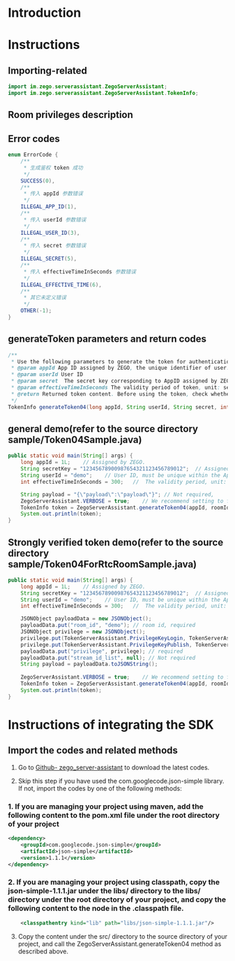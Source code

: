 # Introduction

# Instructions

##  Importing-related

```Java
import im.zego.serverassistant.ZegoServerAssistant;
import im.zego.serverassistant.ZegoServerAssistant.TokenInfo;
```

## Room privileges description

## Error codes

```Java
enum ErrorCode {
    /**
     * 生成鉴权 token 成功
     */
    SUCCESS(0),
    /**
     * 传入 appId 参数错误
     */
    ILLEGAL_APP_ID(1),
    /**
     * 传入 userId 参数错误
     */
    ILLEGAL_USER_ID(3),
    /**
     * 传入 secret 参数错误
     */
    ILLEGAL_SECRET(5),
    /**
     * 传入 effectiveTimeInSeconds 参数错误
     */
    ILLEGAL_EFFECTIVE_TIME(6),
    /**
     * 其它未定义错误
     */
    OTHER(-1);
}
```

## generateToken parameters and return codes

```Java
/**
 * Use the following parameters to generate the token for authentication when accessing to ZEGO service
 * @param appId App ID assigned by ZEGO, the unique identifier of user.
 * @param userId User ID
 * @param secret  The secret key corresponding to AppID assigned by ZEGO. Please keep it carefully.
 * @param effectiveTimeInSeconds The validity period of token, unit: second
 * @return Returned token content. Before using the token, check whether the error field is SUCCESS. The actual token content is stored in the data field.
 */
TokenInfo generateToken04(long appId, String userId, String secret, int effectiveTimeInSeconds, String payload)
```

## general demo(refer to the source directory sample/Token04Sample.java)

```Java
public static void main(String[] args) {
    long appId = 1L;    // Assigned by ZEGO.
    String secretKey = "12345678900987654321123456789012";  // Assigned by ZEGO.
    String userId = "demo";    // User ID, must be unique within the App ID.
    int effectiveTimeInSeconds = 300;   //  The validity period, unit: second

    String payload = "{\"payload\":\"payload\"}"; // Not required,
    ZegoServerAssistant.VERBOSE = true;    // We recommend setting to false when running it
    TokenInfo token = ZegoServerAssistant.generateToken04(appId, roomId, userId, privilege, secretKey, effectiveTimeInSeconds, payload);
    System.out.println(token);
}
```
## Strongly verified token demo(refer to the source directory sample/Token04ForRtcRoomSample.java)
```Java
public static void main(String[] args) {
    long appId = 1L;    // Assigned by ZEGO.
    String secretKey = "12345678900987654321123456789012";  // Assigned by ZEGO.
    String userId = "demo";    // User ID, must be unique within the App ID.
    int effectiveTimeInSeconds = 300;   //  The validity period, unit: second

    JSONObject payloadData = new JSONObject();
    payloadData.put("room_id", "demo"); // room id, required
    JSONObject privilege = new JSONObject();
    privilege.put(TokenServerAssistant.PrivilegeKeyLogin, TokenServerAssistant.PrivilegeEnable);
    privilege.put(TokenServerAssistant.PrivilegeKeyPublish, TokenServerAssistant.PrivilegeDisable);
    payloadData.put("privilege", privilege); // required
    payloadData.put("stream_id_list", null); // Not required
    String payload = payloadData.toJSONString();
    
    ZegoServerAssistant.VERBOSE = true;    // We recommend setting to false when running it
    TokenInfo token = ZegoServerAssistant.generateToken04(appId, roomId, userId, privilege, secretKey, effectiveTimeInSeconds, payload);
    System.out.println(token);
}
```

# Instructions of integrating the SDK

## Import the codes and related methods

1. Go to [Github- zego_server-assistant](https://github.com/zegoim/zego_server_assistant) to download the latest codes.

2. Skip this step if you have used the com.googlecode.json-simple library. If not, import the codes by one of the following methods: 

### 1. If you are managing your project using maven, add the following content to the pom.xml file under the root directory of your project
```xml
<dependency>
    <groupId>com.googlecode.json-simple</groupId>
    <artifactId>json-simple</artifactId>
    <version>1.1.1</version>
</dependency>
```

### 2. If you are managing your project using classpath, copy the json-simple-1.1.1.jar under the libs/ directory to the libs/ directory under the root directory of your project, and copy the following content to the <classpath> node in the  .classpath  file. 
```xml
    <classpathentry kind="lib" path="libs/json-simple-1.1.1.jar"/>
```

3. Copy the content under the src/ directory to the source directory of your project, and call the ZegoServerAssistant.generateToken04 method as described above.
